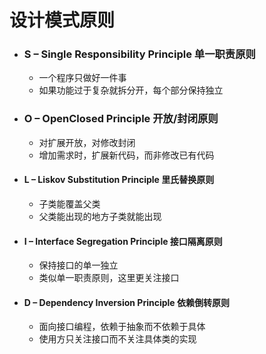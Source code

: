 # 设计模式原则

- ### S – Single Responsibility Principle 单一职责原则

  + 一个程序只做好一件事
  + 如果功能过于复杂就拆分开，每个部分保持独立
  
- ### O – OpenClosed Principle 开放/封闭原则

  + 对扩展开放，对修改封闭
  + 增加需求时，扩展新代码，而非修改已有代码

- #### L – Liskov Substitution Principle 里氏替换原则

  + 子类能覆盖父类
  + 父类能出现的地方子类就能出现

- #### I – Interface Segregation Principle 接口隔离原则

  + 保持接口的单一独立
  + 类似单一职责原则，这里更关注接口

- #### D – Dependency Inversion Principle 依赖倒转原则

  + 面向接口编程，依赖于抽象而不依赖于具体
  + 使用方只关注接口而不关注具体类的实现
